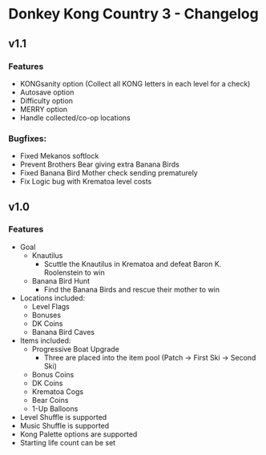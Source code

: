 # Donkey Kong Country 3 - Changelog


## v1.1

### Features

- KONGsanity option (Collect all KONG letters in each level for a check)
- Autosave option
- Difficulty option
- MERRY option
- Handle collected/co-op locations

### Bugfixes:

- Fixed Mekanos softlock
- Prevent Brothers Bear giving extra Banana Birds
- Fixed Banana Bird Mother check sending prematurely
- Fix Logic bug with Krematoa level costs


## v1.0

### Features

- Goal
	- Knautilus
		- Scuttle the Knautilus in Krematoa and defeat Baron K. Roolenstein to win
	- Banana Bird Hunt
		- Find the Banana Birds and rescue their mother to win
- Locations included:
	- Level Flags
	- Bonuses
	- DK Coins
	- Banana Bird Caves
- Items included:
	- Progressive Boat Upgrade
		- Three are placed into the item pool (Patch -> First Ski -> Second Ski)
	- Bonus Coins
	- DK Coins
	- Krematoa Cogs
	- Bear Coins
	- 1-Up Balloons
- Level Shuffle is supported
- Music Shuffle is supported
- Kong Palette options are supported
- Starting life count can be set
